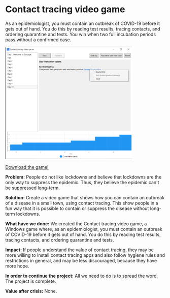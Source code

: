 ﻿Contact tracing video game
==========================
As an epidemiologist, you must contain an outbreak of COVID-19 before it gets out of hand. You do this by reading test results, tracing contacts, and ordering quarantine and tests. You win when two full incubation periods pass without a confirmed case.

<img src="Screenshot2.png" width="400" />

[Download the game!](https://github.com/Soothsilver/ContactTracingVideoGame/releases/download/initial-release/Contact.tracing.video.game.exe)

**Problem:** People do not like lockdowns and believe that lockdowns are the only way to suppress the epidemic. Thus, they believe the epidemic can't be suppressed long-term.

**Solution:** Create a video game that shows how you can contain an outbreak of a disease in a small town, using contact tracing. This show people in a fun way that it is possible to contain or suppress the disease without long-term lockdowns. 

**What have we done:** We created the Contact tracing video game, a Windows game where, as an epidemiologist, you must contain an outbreak of COVID-19 before it gets out of hand. You do this by reading test results, tracing contacts, and ordering quarantine and tests.

**Impact:** If people understand the value of contact tracing, they may be more willing to install contact tracing apps and also follow hygiene rules and restrictions in general, and may be less discouraged, because they have more hope.

**In order to continue the project:** All we need to do is to spread the word. The project is complete.

**Value after crisis:** None.
